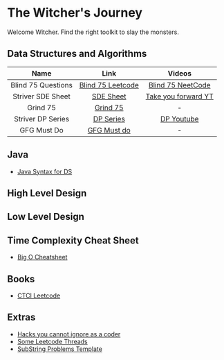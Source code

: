 # The Witcher's Journey

Welcome Witcher. Find the right toolkit to slay the monsters.

## Data Structures and Algorithms

Name | Link | Videos 
| :---:   | :-: | :-: 
|Blind 75 Questions |[Blind 75 Leetcode](https://leetcode.com/discuss/general-discussion/460599/blind-75-leetcode-questions)|[Blind 75 NeetCode](https://www.youtube.com/watch?v=KLlXCFG5TnA&list=PLot-Xpze53ldVwtstag2TL4HQhAnC8ATf)
|Striver SDE Sheet|[SDE Sheet](https://takeuforward.org/interviews/strivers-sde-sheet-top-coding-interview-problems/)| [Take you forward YT](https://www.youtube.com/c/takeUforward/playlists)
|Grind 75|[Grind 75](https://www.techinterviewhandbook.org/grind75)| - |
|Striver DP Series| [DP Series](https://takeuforward.org/dynamic-programming/striver-dp-series-dynamic-programming-problems/) |[DP Youtube](https://www.youtube.com/watch?v=FfXoiwwnxFw&list=PLgUwDviBIf0qUlt5H_kiKYaNSqJ81PMMY&index=1&t=0s)|
|GFG Must Do|[GFG Must do](https://www.geeksforgeeks.org/must-do-coding-questions-for-companies-like-amazon-microsoft-adobe/)|-|

## Java

* [Java Syntax for DS](https://leetcode.com/discuss/study-guide/1170715/Java-or-Data-Structure-Mostly-used-Syntax)


## High Level Design


## Low Level Design


## Time Complexity Cheat Sheet

* [Big O Cheatsheet](https://www.bigocheatsheet.com/)

## Books

* [CTCI Leetcode](https://leetcode.com/discuss/general-discussion/1152824/Cracking-The-Coding-Interview-6th-Edition-In-LeetCode)


## Extras

* [Hacks you cannot ignore as a coder](https://leetcode.com/discuss/study-guide/1151183/TIPS-or-HACKS-WHICH-YOU-CAN'T-IGNORE-AS-A-CODER)
* [Some Leetcode Threads](https://leetcode.com/discuss/general-discussion/1144555/LeetCode's-Pick...-extended!)
* [SubString Problems Template](https://leetcode.com/problems/minimum-window-substring/discuss/26808/Here-is-a-10-line-template-that-can-solve-most-'substring'-problems)
